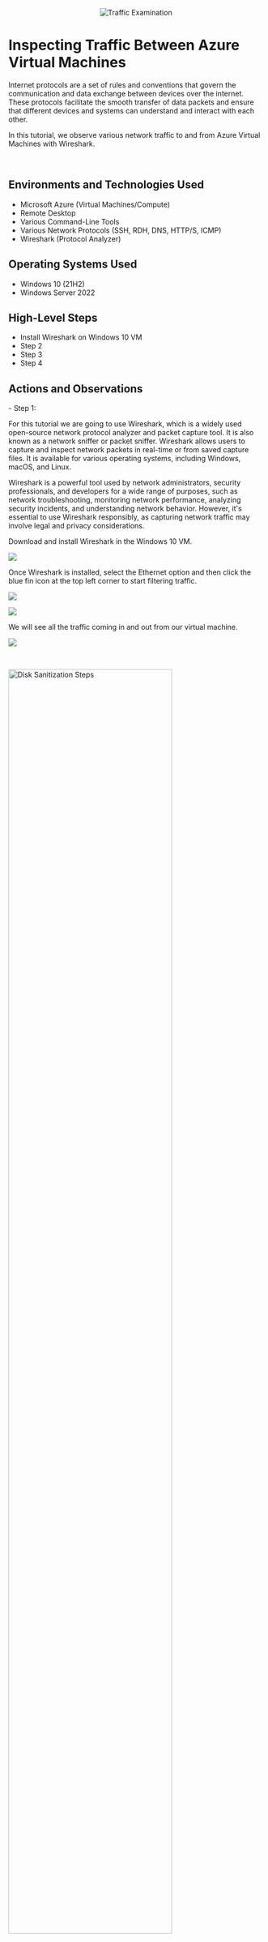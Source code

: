 <p align="center">
<img src="https://i.imgur.com/Ua7udoS.png" alt="Traffic Examination"/>
</p>

<h1>Inspecting Traffic Between Azure Virtual Machines</h1>
<p>
Internet protocols are a set of rules and conventions that govern the communication and data exchange between devices over the internet. These protocols facilitate the smooth transfer of data packets and ensure that different devices and systems can understand and interact with each other.
</p>
<p>
In this tutorial, we observe various network traffic to and from Azure Virtual Machines with Wireshark.
<p><br />

<h2>Environments and Technologies Used</h2>

- Microsoft Azure (Virtual Machines/Compute)
- Remote Desktop
- Various Command-Line Tools
- Various Network Protocols (SSH, RDH, DNS, HTTP/S, ICMP)
- Wireshark (Protocol Analyzer)

<h2>Operating Systems Used </h2>

- Windows 10 (21H2)
- Windows Server 2022

<h2>High-Level Steps</h2>

- Install Wireshark on Windows 10 VM
- Step 2
- Step 3
- Step 4

<h2>Actions and Observations</h2>

<p>
- Step 1: 
</p>
<p>
For this tutorial we are going to use Wireshark, which is a widely used open-source network protocol analyzer and packet capture tool. It is also known as a network sniffer or packet sniffer. Wireshark allows users to capture and inspect network packets in real-time or from saved capture files. It is available for various operating systems, including Windows, macOS, and Linux. 
</p>
<p>
Wireshark is a powerful tool used by network administrators, security professionals, and developers for a wide range of purposes, such as network troubleshooting, monitoring network performance, analyzing security incidents, and understanding network behavior. However, it's essential to use Wireshark responsibly, as capturing network traffic may involve legal and privacy considerations.
</p>
<p>
Download and install Wireshark in the Windows 10 VM.
</p>
  
<p>
<img src="https://github.com/mariamcpherson/protocols/assets/139581822/f14346b0-74a2-4a16-a3de-b3a3a1467f59"/>
</p>

<p>
Once Wireshark is installed, select the Ethernet option and then click the blue fin icon at the top left corner to start filtering traffic.
</p>

<p>
<img src="https://github.com/mariamcpherson/protocols/assets/139581822/75b6808f-a32f-4dbf-b8e5-20665dc3b79d)"/>
</p>

<p>
<img src="https://github.com/mariamcpherson/protocols/assets/139581822/6b0e1b0d-b71d-4bb5-9f52-a5682c63f4e9)"/>
</p>

<p>
We will see all the traffic coming in and out from our virtual machine.
</p>

<p>
<img src="https://github.com/mariamcpherson/protocols/assets/139581822/819d7906-5cc3-490b-bf20-71b3c9d4735f"/>
</p>

<p>
<p>
<p>
<p>
<p>


<br />

<p>
<img src="https://i.imgur.com/DJmEXEB.png" height="80%" width="80%" alt="Disk Sanitization Steps"/>
</p>
<p>
Lorem ipsum dolor sit amet, consectetur adipiscing elit, sed do eiusmod tempor incididunt ut labore et dolore magna aliqua. Ut enim ad minim veniam, quis nostrud exercitation ullamco laboris nisi ut aliquip ex ea commodo consequat. Duis aute irure dolor in reprehenderit in voluptate velit esse cillum dolore eu fugiat nulla pariatur.
</p>
<br />

<p>
<img src="https://i.imgur.com/DJmEXEB.png" height="80%" width="80%" alt="Disk Sanitization Steps"/>
</p>
<p>
Lorem ipsum dolor sit amet, consectetur adipiscing elit, sed do eiusmod tempor incididunt ut labore et dolore magna aliqua. Ut enim ad minim veniam, quis nostrud exercitation ullamco laboris nisi ut aliquip ex ea commodo consequat. Duis aute irure dolor in reprehenderit in voluptate velit esse cillum dolore eu fugiat nulla pariatur.
</p>
<br />
